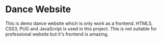 # Dance Website
This is demo dance website which is only work as a frontend.
HTML5, CSS3, PUG and JavaScript is used in this project.
This is not suitable for professional website but it's frontend is amazing.

